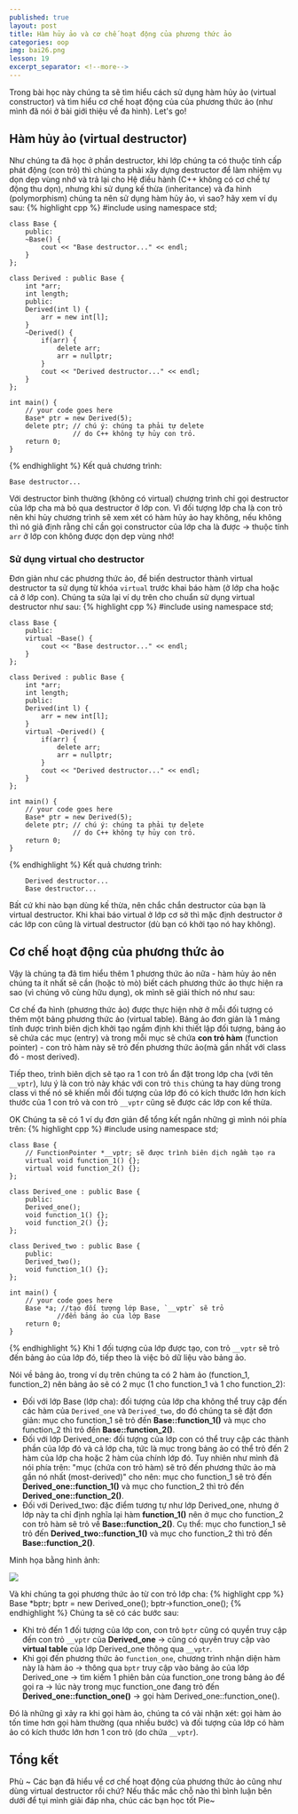 ```yaml
---
published: true
layout: post
title: Hàm hủy ảo và cơ chế hoạt động của phương thức ảo
categories: oop
img: bai26.png
lesson: 19
excerpt_separator: <!--more-->
---
```

Trong bài học này chúng ta sẽ tìm hiểu cách sử dụng hàm hủy ảo (virtual constructor) và tìm hiểu cơ chế hoạt động của của phương thức ảo (như mình đã nói ở bài giới thiệu về đa hình). Let's go!<!--more-->
## Hàm hủy ảo (virtual destructor)
Như chúng ta đã học ở phần destructor, khi lớp chúng ta có thuộc tính cấp phát động (con trỏ) thì chúng ta phải xây dựng destructor để làm nhiệm vụ dọn dẹp vùng nhớ và trả lại cho Hệ điều hành (C++ không có cơ chế tự động thu dọn), nhưng khi sử dụng kế thừa (inheritance) và đa hình (polymorphism) chúng ta nên sử dụng hàm hủy ảo, vì sao? hãy xem ví dụ sau:
{% highlight cpp %}
    #include <iostream>
    using namespace std;
     
    class Base {
    	public:
    	~Base() {
    		cout << "Base destructor..." << endl;
    	}
    };
     
    class Derived : public Base {
    	int *arr;
    	int length;
    	public:
    	Derived(int l) {
    		arr = new int[l];
    	}
    	~Derived() {
    		if(arr) {
    			delete arr;
    			arr = nullptr;
    		}
    		cout << "Derived destructor..." << endl;
    	}
    };
     
    int main() {
    	// your code goes here
    	Base* ptr = new Derived(5);
    	delete ptr; // chú ý: chúng ta phải tự delete
    				// do C++ không tự hủy con trỏ.
    	return 0;
    }
{% endhighlight %}
Kết quả chương trình: 

	Base destructor...

Với destructor bình thường (không có virtual) chương trình chỉ gọi destructor của lớp cha mà bỏ qua destructor ở lớp con. Vì đối tượng lớp cha là con trỏ nên khi hủy chương trình sẽ xem xét có hàm hủy ảo hay không, nếu không thì nó giả định rằng chỉ cần gọi constructor của lớp cha là được -> thuộc tính `arr` ở lớp con không được dọn dẹp vùng nhớ!

### Sử dụng virtual cho destructor
Đơn giản như các phương thức ảo, để biến destructor thành virtual destructor ta sử dụng từ khóa `virtual` trước khai báo hàm (ở lớp cha hoặc cả ở lớp con). Chúng ta sửa lại ví dụ trên cho chuẩn sử dụng virtual destructor như sau:
{% highlight cpp %}
    #include <iostream>
    using namespace std;
     
    class Base {
    	public:
    	virtual ~Base() {
    		cout << "Base destructor..." << endl;
    	}
    };
     
    class Derived : public Base {
    	int *arr;
    	int length;
    	public:
    	Derived(int l) {
    		arr = new int[l];
    	}
    	virtual ~Derived() {
    		if(arr) {
    			delete arr;
    			arr = nullptr;
    		}
    		cout << "Derived destructor..." << endl;
    	}
    };
     
    int main() {
    	// your code goes here
    	Base* ptr = new Derived(5);
    	delete ptr; // chú ý: chúng ta phải tự delete
    				// do C++ không tự hủy con trỏ.
    	return 0;
    }
{% endhighlight %}
Kết quả chương trình:
  
		Derived destructor...
		Base destructor...


<div class="alert alert-info">
Bất cứ khi nào bạn dùng kế thừa, nên chắc chắn destructor của bạn là virtual destructor. Khi khai báo virtual ở lớp cơ sở thì mặc định destructor ở các lớp con cũng là virtual destructor (dù bạn có khởi tạo nó hay không).
</div>
 
## Cơ chế hoạt động của phương thức ảo
Vậy là chúng ta đã tìm hiểu thêm 1 phương thức ảo nữa - hàm hủy ảo nên chúng ta ít nhất sẽ cần (hoặc tò mò) biết cách phương thức ảo thực hiện ra sao (vì chúng vô cùng hữu dụng), ok mình sẽ giải thích nó như sau:

Cơ chế đa hình (phương thức ảo) được thực hiện nhờ ở mỗi đối tượng có thêm một bảng phương thức ảo (virtual table). Bảng ảo đơn giản là 1 mảng tĩnh được trình biên dịch khởi tạo ngầm định khi thiết lập đối tượng, bảng ảo sẽ chứa các mục (entry) và trong mỗi mục sẽ chứa **con trỏ hàm** (function pointer) - con trỏ hàm này sẽ trỏ đến phương thức ảo(mà gần nhất với class đó - most derived).

Tiếp theo, trình biên dịch sẽ tạo ra 1 con trỏ ẩn đặt trong lớp cha (với tên `__vptr`), lưu ý là con trỏ này khác với con trỏ `this` chúng ta hay dùng trong class vì thế nó sẽ khiến mỗi đối tượng của lớp đó có kích thước lớn hơn kích thước của 1 con trỏ và con trỏ `__vptr` cũng sẽ được các lớp con kế thừa.
  
OK Chúng ta sẽ có 1 ví dụ đơn giản để tổng kết ngắn những gì mình nói phía trên:
{% highlight cpp %}
    #include <iostream>
    using namespace std;
     
    class Base {
    	// FunctionPointer *__vptr; sẽ được trình biên dịch ngầm tạo ra
        virtual void function_1() {};
        virtual void function_2() {};
    };
     
    class Derived_one : public Base {
    	public:
		Derived_one();
    	void function_1() {};
    	void function_2() {};	
    };
     
    class Derived_two : public Base {
    	public:
		Derived_two();
    	void function_1() {};
    };
     
    int main() {
    	// your code goes here
  		Base *a; //tạo đối tượng lớp Base, `__vptr` sẽ trỏ
  				//đến bảng ảo của lớp Base
    	return 0;
    }
{% endhighlight %}
Khi 1 đối tượng của lớp được tạo, con trỏ `__vptr` sẽ trỏ đến bảng ảo của lớp đó, tiếp theo là việc bỏ dữ liệu vào bảng ảo.
  
Nói về bảng ảo, trong ví dụ trên chúng ta có 2 hàm ảo (function_1, function_2) nên bảng ảo sẽ có 2 mục (1 cho function_1 và 1 cho function_2):
  - Đối với lớp Base (lớp cha): đối tượng của lớp cha không thể truy cập đến các hàm của `Derived_one` và `Derived_two`, do đó chúng ta sẽ đặt đơn giản: mục cho function_1 sẽ trỏ đến **Base::function_1()** và mục cho function_2 thì trỏ đến **Base::function_2()**.
  - Đối với lớp Derived_one: đối tượng của lớp con có thể truy cập các thành phần của lớp đó và cả lớp cha, tức là mục trong bảng ảo có thể trỏ đến 2 hàm của lớp cha hoặc 2 hàm của chính lớp đó. Tuy nhiên như mình đã nói phía trên: "mục (chứa con trỏ hàm) sẽ trỏ đến phương thức ảo mà gần nó nhất (most-derived)" cho nên: mục cho function_1 sẽ trỏ đến **Derived_one::function_1()** và mục cho function_2 thì trỏ đến **Derived_one::function_2()**.
  - Đối với Derived_two: đặc điểm tương tự như lớp Derived_one, nhưng ở lớp này ta chỉ định nghĩa lại  hàm **function_1()** nên ở mục cho function_2 con trỏ hàm sẽ trỏ về **Base::function_2()**. Cụ thể: mục cho function_1 sẽ trỏ đến **Derived_two::function_1()** và mục cho function_2 thì trỏ đến **Base::function_2()**.

Minh họa bằng hình ảnh:
  
![](https://1.bp.blogspot.com/-Rr3R43GrVnA/XTABGcxD_pI/AAAAAAAAAko/xm9shNnjzcgqArN_YvW9-kQu9R6LQkcswCLcBGAs/s1600/Capture.PNG)
  
Và khi chúng ta gọi phương thức ảo từ con trỏ lớp cha:
{% highlight cpp %}
	Base *bptr;
	bptr = new Derived_one();
	bptr->function_one();
{% endhighlight %}
Chúng ta sẽ có các bước sau:
  - Khi trỏ đến 1 đối tượng của lớp con, con trỏ `bptr` cũng có quyền truy cập đến con trỏ `__vptr` của **Derived_one** -> cũng có quyền truy cập vào **virtual table** của lớp Derived_one thông qua `__vptr`.
  - Khi gọi đến phương thức ảo `function_one`, chương trình nhận diện hàm này là hàm ảo -> thông qua `bptr` truy cập vào bảng ảo của lớp Derived_one -> tìm kiếm 1 phiên bản của function_one trong bảng ảo để gọi ra -> lúc này trong mục function_one đang trỏ đến **Derived_one::function_one()** -> gọi hàm Derived_one::function_one().
  
Đó là những gì xảy ra khi gọi hàm ảo, chúng ta có vài nhận xét: gọi hàm ảo tốn time hơn gọi hàm thường (qua nhiều bước) và đối tượng của lớp có hàm ảo có kích thước lớn hơn 1 con trỏ (do chứa `__vptr`).
  
## Tổng kết
Phù ~ Các bạn đã hiểu về cơ chế hoạt động của phương thức ảo cũng như dùng virtual destructor rồi chứ? Nếu thắc mắc chỗ nào thì bình luận bên dưới để tụi mình giải đáp nha, chúc các bạn học tốt Pie~